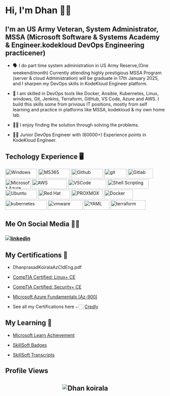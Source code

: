 # Hi, I'm Dhan 👋🏻

## **I'm an US Army Veteran, System Administrator, MSSA (Microsoft Software & Systems Academy & Engineer.kodekloud DevOps Engineering practicener)**
- 🗣 I do part time system administration in US Army Reserve,(One weekend/month) Currently attending highly prestigious MSSA Program (server & cloud Administration) will be graduate in 17th January 2025, and I sharpen my DevOps skills in KodeKloud Engineer platform.
  
- 🚀 I am skilled in DevOps tools like Docker, Ansible, Kubernetes, Linux, windows, Git, Jenkins, Terraform, GitHub, VS Code, Azure and AWS. I build this skills some from privious IT positions, mostly from self learning and practice in platforms like MSSA, kodekloud & my own home lab.
  
- 🤝🏻 I enjoy finding the solution through solving the problems.

- ✍🏼 Junior DevOps Engineer with (60000+) Experience points in KodeKloud Engineer.


<h2>Techology Experience 🖥️</h2>

<p>
  

   <img alt="Windows" src="https://img.shields.io/badge/Microsoft-666666?style=for-the-badge&logo=microsoft&logoColor=white" width="100" height="30" />
      <img alt="MS365" src="https://img.shields.io/badge/Microsoft365-666666?style=for-the-badge&logo=Microsoft365&logoColor=white" width="100" height="30" />
    <img alt="Github" src="https://img.shields.io/badge/GitHub-%23121011.svg?style=flat-square&logo=Github&logoColor=white" width="100" height="30"/>
  <img alt="git" src="https://img.shields.io/badge/-Git-F05032?style=flat-square&logo=git&logoColor=white" width="70" height="30" />
  <img alt="Gitlab" src="https://img.shields.io/badge/GitLab-%23323330.svg?style=flat-square&logo=Gitlab&logoColor=%23F7DF1E" width="80" height="30"/>
  <img alt="Microsoft Azure" src="https://img.shields.io/badge/AZURE-%23FF9900.svg?style=flat-square&logo=Azure&logoColor=blue" width="80" height="30"/>
  <img alt="AWS" src="https://img.shields.io/badge/AWS-%569A31.svg?style=flat-square&logo=amazon&logoColor=white" width="110" height="30"/>
  <img alt="VSCode" src="https://img.shields.io/badge/Visual_Studio-5C2D91?style=for-the-badge&logo=visual%20studio%20code&logoColor=white" width="120" height="30"/>
  <img alt="Shell Scripting" src="https://img.shields.io/badge/Shell_script-%23121011.svg?style=flat-square&logo=gnu-bash&logoColor=white" width="130" height="30"/>
  <img alt="Ubuntu" src="https://img.shields.io/badge/Ubuntu-E95420?style=flat-square&logo=ubuntu&logoColor=white" width="100" height="30"/>
  <img alt="Red Hat" src="https://img.shields.io/badge/RedHat-E95420?style=flat-square&logo=redhat&logoColor=white" width="100" height="30"/>
  <img alt="PROXMOX" src="https://img.shields.io/badge/ProxMox-E95420?style=flat-square&logo=Proxmox&logoColor=white" width="100" height="30"/>
  <img alt="Docker" src="https://img.shields.io/badge/-Docker-46a2f1?style=flat-square&logo=docker&logoColor=white" width="90" height="30"/>
  <img alt="kubernetes"src="https://img.shields.io/badge/Kubernetes-326ce5.svg?&style=flat-square&logo=Kubernetes&logoColor=white" width="130" height="30"/>
  <img alt="vmware"src="https://img.shields.io/badge/VMware-607078?style=for-the-badge&logo=VMware&logoColor=white" width="110" height="30"/> 
  <img alt="YAML" src="https://img.shields.io/badge/-Yaml-F05032?style=flat-square&logo=Yaml&logoColor=white" width="80" height="30" />
  
  <img alt="terraform" src="https://img.shields.io/badge/Terraform-7B42BC?style=for-the-badge&logo=Terraform&logoColor=white" width="110" height="30" />
</p>

## **Me On Social Media** 🤝🏻

<h3 align="left">
<a href="https://www.linkedin.com/in/dpk1/"><img src="https://img.icons8.com/color/96/000000/linkedin.png" alt="linkedin"/></a>




##  **My Certifications 🏅**

- DhanprasadKoiralaAzCldEng.pdf

- [CompTIA Certified: Linux+ CE](https://www.credly.com/earner/earned/badge/82c982d8-84b4-4889-9e57-7ffd9ba7cd42)

- [CompTIA Certified: Security+ CE](https://www.credly.com/earner/earned/badge/bb6e8668-9b48-491c-9993-80c71cae7d43)

- [Microsoft Azure Fundamentals (Az-900)](https://learn.microsoft.com/api/credentials/share/en-us/Dhanprasadkoirala-0496/8085916026A6F626?sharingId=46846D142471C794)

- See all my Certifications here 👉🏻 [Credly](https://www.credly.com/users/dhan-prasad-koirala)


##  **My Learning 🏅**

- [Microsoft Learn Achievement](https://learn.microsoft.com/en-us/users/dhanprasadkoirala-0496/achievements)

- [SkillSoft Badges](https://skillsoft.digitalbadges.skillsoft.com/profile/dhanprasadkoirala651590/wallet#gs.f4g326)

- [SkillSoft Transcripts](https://skillsoft.digitalbadges.skillsoft.com/profile/dhanprasadkoirala651590/transcript#gs.f4eevy)



## Profile Views

<h2 align="center"> <img src="https://komarev.com/ghpvc/?username=dpkrepo" alt="Dhan koirala" /> <h2>
